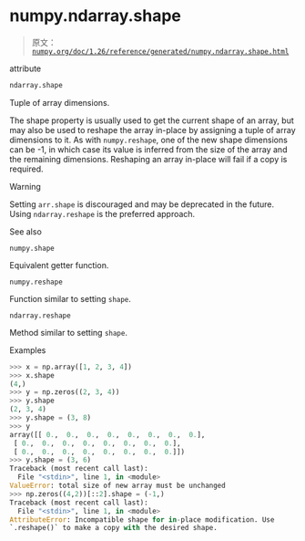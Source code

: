 # numpy.ndarray.shape

> 原文：[`numpy.org/doc/1.26/reference/generated/numpy.ndarray.shape.html`](https://numpy.org/doc/1.26/reference/generated/numpy.ndarray.shape.html)

attribute

```py
ndarray.shape
```

Tuple of array dimensions.

The shape property is usually used to get the current shape of an array, but may also be used to reshape the array in-place by assigning a tuple of array dimensions to it. As with `numpy.reshape`, one of the new shape dimensions can be -1, in which case its value is inferred from the size of the array and the remaining dimensions. Reshaping an array in-place will fail if a copy is required.

Warning

Setting `arr.shape` is discouraged and may be deprecated in the future. Using `ndarray.reshape` is the preferred approach.

See also

`numpy.shape`

Equivalent getter function.

`numpy.reshape`

Function similar to setting `shape`.

`ndarray.reshape`

Method similar to setting `shape`.

Examples

```py
>>> x = np.array([1, 2, 3, 4])
>>> x.shape
(4,)
>>> y = np.zeros((2, 3, 4))
>>> y.shape
(2, 3, 4)
>>> y.shape = (3, 8)
>>> y
array([[ 0.,  0.,  0.,  0.,  0.,  0.,  0.,  0.],
 [ 0.,  0.,  0.,  0.,  0.,  0.,  0.,  0.],
 [ 0.,  0.,  0.,  0.,  0.,  0.,  0.,  0.]])
>>> y.shape = (3, 6)
Traceback (most recent call last):
  File "<stdin>", line 1, in <module>
ValueError: total size of new array must be unchanged
>>> np.zeros((4,2))[::2].shape = (-1,)
Traceback (most recent call last):
  File "<stdin>", line 1, in <module>
AttributeError: Incompatible shape for in-place modification. Use
`.reshape()` to make a copy with the desired shape. 
```
